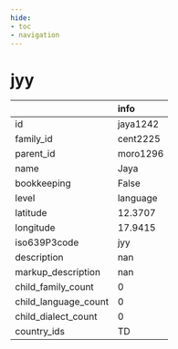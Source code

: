 ```yaml
---
hide:
- toc
- navigation
---
```

# jyy
|                      | info     |
|:---------------------|:---------|
| id                   | jaya1242 |
| family_id            | cent2225 |
| parent_id            | moro1296 |
| name                 | Jaya     |
| bookkeeping          | False    |
| level                | language |
| latitude             | 12.3707  |
| longitude            | 17.9415  |
| iso639P3code         | jyy      |
| description          | nan      |
| markup_description   | nan      |
| child_family_count   | 0        |
| child_language_count | 0        |
| child_dialect_count  | 0        |
| country_ids          | TD       |